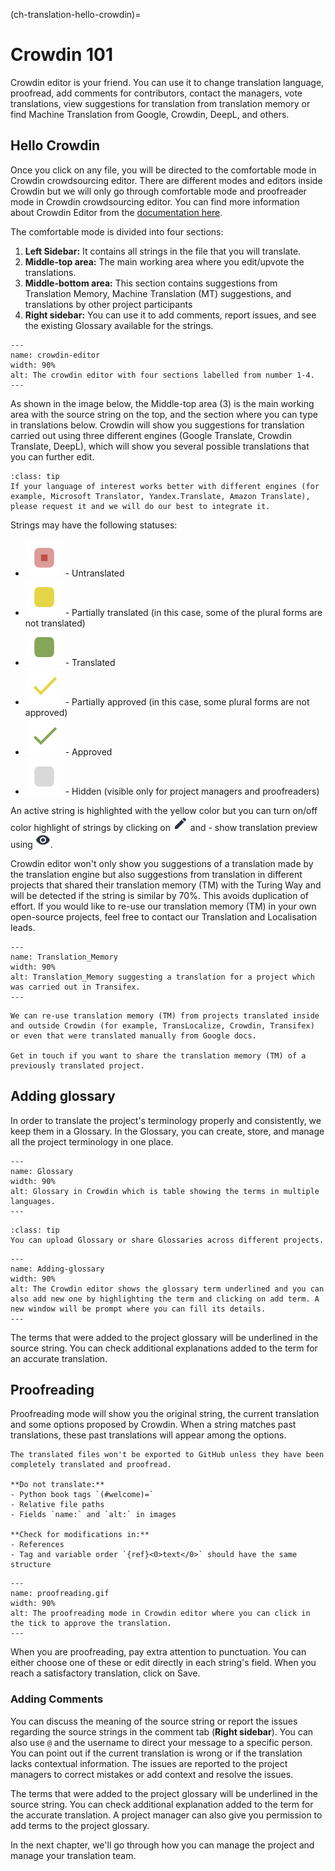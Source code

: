 (ch-translation-hello-crowdin)=

# Crowdin 101

Crowdin editor is your friend.
You can use it to change translation language, proofread, add comments for contributors, contact the managers, vote translations, view suggestions for translation from translation memory or find Machine Translation from Google, Crowdin, DeepL, and others.

## Hello Crowdin

Once you click on any file, you will be directed to the comfortable mode in Crowdin crowdsourcing editor. 
There are different modes and editors inside Crowdin but we will only go through comfortable mode and proofreader mode in Crowdin crowdsourcing editor.
You can find more information about Crowdin Editor from the [documentation here](https://support.crowdin.com/enterprise/getting-started-for-translators/).

The comfortable mode is divided into four sections:
1. **Left Sidebar:** It contains all strings in the file that you will translate.
2. **Middle-top area:** The main working area where you edit/upvote the translations.
3. **Middle-bottom area:** This section contains suggestions from Translation Memory, Machine Translation (MT) suggestions, and translations by other project participants
4. **Right sidebar:** You can use it to add comments, report issues, and see the existing Glossary available for the strings.


```{figure} ../../figures/crowdin-editor.png
---
name: crowdin-editor
width: 90%
alt: The crowdin editor with four sections labelled from number 1-4.
---
```  

As shown in the image below, the Middle-top area (3) is the main working area with the source string on the top, and the section where you can type in translations below. 
Crowdin will show you suggestions for translation carried out using three different engines (Google Translate, Crowdin Translate, DeepL), which will show you several possible translations that you can further edit.

```{admonition} Add Translation Engine
:class: tip
If your language of interest works better with different engines (for example, Microsoft Translator, Yandex.Translate, Amazon Translate), please request it and we will do our best to integrate it.  
```
Strings may have the following statuses:

- ![icons](../../figures/icons/untranslated_icon.png) - Untranslated
- ![icons](../../figures/icons/partially_translated_icon.png) - Partially translated (in this case, some of the plural forms are not translated)
- ![icons](../../figures/icons/translated_icon.png) - Translated
- ![icons](../../figures/icons/partially_approved_icon.png) - Partially approved (in this case, some plural forms are not approved)
- ![icons](../../figures/icons/approved_icon.png) - Approved
- ![icons](../../figures/icons/hidden_icon.png) - Hidden (visible only for project managers and proofreaders)

An active string is highlighted with the yellow color but you can turn on/off color highlight of strings by clicking on ![icons](../../figures/icons/preview_filter.png) and  - show translation preview using ![icons](../../figures/icons/eye.png).

Crowdin editor won't only show you suggestions of a translation made by the translation engine but also suggestions from translation in different projects that shared their translation memory (TM) with the Turing Way and will be detected if the string is similar by 70%.
This avoids duplication of effort.
If you would like to re-use our translation memory (TM) in your own open-source projects, feel free to contact our Translation and Localisation leads.  

```{figure} ../../figures/Translation_Memory.gif
---
name: Translation_Memory
width: 90%
alt: Translation_Memory suggesting a translation for a project which was carried out in Transifex.
---
```  

```{important}
We can re-use translation memory (TM) from projects translated inside and outside Crowdin (for example, TransLocalize, Crowdin, Transifex) or even that were translated manually from Google docs.

Get in touch if you want to share the translation memory (TM) of a previously translated project.
```

## Adding glossary

In order to translate the project's terminology properly and consistently, we keep them in a Glossary.
In the Glossary, you can create, store, and manage all the project terminology in one place.

```{figure} ../../figures/Glossary.png
---
name: Glossary
width: 90%
alt: Glossary in Crowdin which is table showing the terms in multiple languages.
---
```  

```{admonition} Tip
:class: tip
You can upload Glossary or share Glossaries across different projects.
```

```{figure} ../../figures/Adding-glossary.gif
---
name: Adding-glossary
width: 90%
alt: The Crowdin editor shows the glossary term underlined and you can also add new one by highlighting the term and clicking on add term. A new window will be prompt where you can fill its details.
---
```  

The terms that were added to the project glossary will be underlined in the source string.
You can check additional explanations added to the term for an accurate translation.


## Proofreading

Proofreading mode will show you the original string, the current translation and some options proposed by Crowdin.
When a string matches past translations, these past translations will appear among the options.

```{warning}
The translated files won't be exported to GitHub unless they have been completely translated and proofread.

**Do not translate:**
- Python book tags `(#welcome)=`
- Relative file paths
- Fields `name:` and `alt:` in images

**Check for modifications in:**
- References
- Tag and variable order `{ref}<0>text</0>` should have the same structure
```

```{figure} ../../figures/proofreading.gif
---
name: proofreading.gif
width: 90%
alt: The proofreading mode in Crowdin editor where you can click in the tick to approve the translation.
---
```  

When you are proofreading, pay extra attention to punctuation. 
You can either choose one of these or edit directly in each string's field. 
When you reach a satisfactory translation, click on Save.


### Adding Comments

You can discuss the meaning of the source string or report the issues regarding the source strings in the comment tab (**Right sidebar**). 
You can also use `@` and the username to direct your message to a specific person. 
You can point out if the current translation is wrong or if the translation lacks contextual information.
The issues are reported to the project managers to correct mistakes or add context and resolve the issues.

The terms that were added to the project glossary will be underlined in the source string. You can check additional explanation added to the term for the accurate translation. A project manager can also give you permission to add terms to the project glossary.

In the next chapter, we'll go through how you can manage the project and manage your translation team.
